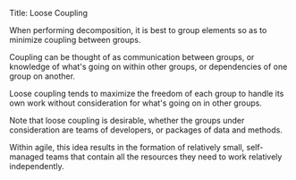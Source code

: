 Title:  Loose Coupling

When performing decomposition, it is best to group elements so as to minimize coupling between groups.

Coupling can be thought of as communication between groups, or knowledge of what's going on within other groups, or dependencies of one group on another.

Loose coupling tends to maximize the freedom of each group to handle its own work without consideration for what's going on in other groups.

Note that loose coupling is desirable, whether the groups under consideration are teams of developers, or packages of data and methods.

Within agile, this idea results in the formation of relatively small, self-managed teams that contain all the resources they need to work relatively independently.


